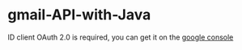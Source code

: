 # gmail-API-with-Java

ID client OAuth 2.0 is required, you can get it on the [google console](https://console.cloud.google.com/apis/)
